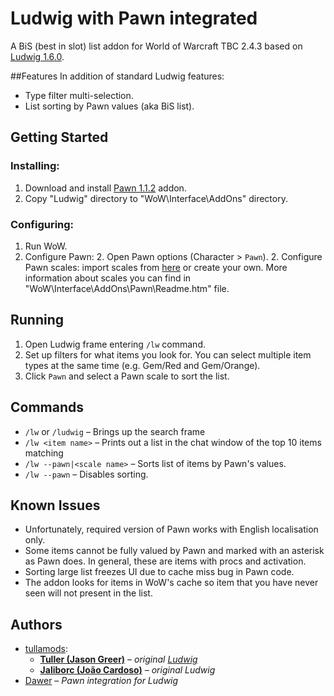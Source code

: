 # Ludwig with Pawn integrated
A BiS (best in slot) list addon for World of Warcraft TBC 2.4.3 based on [Ludwig 1.6.0](https://github.com/tullamods/Ludwig).

##Features
In addition of standard Ludwig features:
- Type filter multi-selection.
- List sorting by Pawn values (aka BiS list).

## Getting Started
### Installing:
1. Download and install [Pawn 1.1.2](http://tbcwowaddons.weebly.com/pawn.html) addon.
1. Copy "Ludwig" directory to "WoW\Interface\AddOns\" directory.
### Configuring:
1. Run WoW.
1. Configure Pawn:
    2. Open Pawn options (Character > `Pawn`). 
    2. Configure Pawn scales: import scales from [here](http://tbcwowaddons.weebly.com/pawn.html) 
    or create your own. More information about scales you can find in "WoW\Interface\AddOns\Pawn\Readme.htm" file.
    
## Running
1. Open Ludwig frame entering `/lw` command.
2. Set up filters for what items you look for. You can select multiple item types at the same time 
(e.g. Gem/Red and Gem/Orange).
3. Click `Pawn` and select a Pawn scale to sort the list.

## Commands
- `/lw` or `/ludwig` – Brings up the search frame
- `/lw <item name>` – Prints out a list in the chat window of the top 10 items matching <name>
- `/lw --pawn|<scale name>` – Sorts list of items by Pawn's values.
- `/lw --pawn` – Disables sorting.

## Known Issues
- Unfortunately, required version of Pawn works with English localisation only.
- Some items cannot be fully valued by Pawn and marked with an asterisk as Pawn does.
In general, these are items with procs and activation.
- Sorting large list freezes UI due to cache miss bug in Pawn code.
- The addon looks for items in WoW's cache so item that you have never seen will not present in the list. 

## Authors
* [tullamods](https://github.com/tullamods): 
    * [**Tuller (Jason  Greer)**](https://github.com/Tuller) – *original [Ludwig](https://github.com/tullamods/Ludwig)*
    * [**Jaliborc (João Cardoso)**](https://github.com/Jaliborc) – *original Ludwig*
* [Dawer](https://github.com/iDawer) – *Pawn integration for Ludwig*
